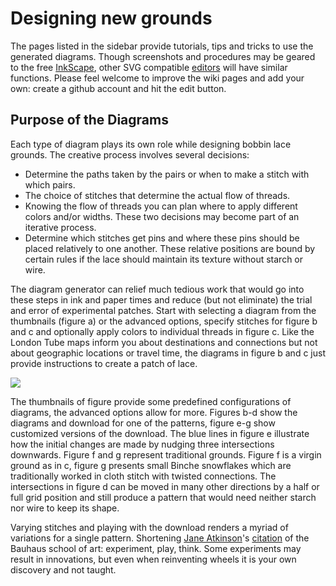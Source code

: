 Designing new grounds
=====================

The pages listed in the sidebar provide tutorials, tips and tricks to use the generated diagrams. Though screenshots and procedures may be geared to the free [InkScape], other SVG compatible [editors] will have similar functions. Please feel welcome to improve the wiki pages and add your own: create a github account and hit the edit button.

[InkScape]: https://inkscape.org
[editors]: https://en.wikipedia.org/wiki/Comparison_of_vector_graphics_editors#File_format_support


Purpose of the Diagrams
-----------------------

Each type of diagram plays its own role while designing bobbin lace grounds. The creative process involves several decisions:

* Determine the paths taken by the pairs or when to make a stitch with which pairs.
* The choice of stitches that determine the actual flow of threads.
* Knowing the flow of threads you can plan where to apply different colors and/or widths. These two decisions may become part of an iterative process.
* Determine which stitches get pins and where these pins should be placed relatively to one another. These relative positions are bound by certain rules if the lace should maintain its texture without starch or wire.

The diagram generator can relief much tedious work that would go into these steps in ink and paper times and reduce (but not eliminate) the trial and error of experimental patches. Start with selecting a diagram from the thumbnails (figure a) or the advanced options, specify stitches for figure b and c and optionally apply colors to individual threads in figure c. Like the London Tube maps inform you about destinations and connections but not about geographic locations or travel time, the diagrams in figure b and c just provide instructions to create a patch of lace.

![](https://raw.githubusercontent.com/wiki/d-bl/TesseLaceD/intro.png)

The thumbnails of figure provide some predefined configurations of diagrams, the advanced options allow for more. Figures b-d show the diagrams and download for one of the patterns, figure e-g show customized versions of the download. The blue lines in figure e illustrate how the initial changes are made by nudging three intersections downwards. Figure f and g represent traditional grounds. Figure f is a virgin ground as in c, figure g presents small Binche snowflakes which are traditionally worked in cloth stitch with twisted connections. The intersections in figure d can be moved in many other directions by a half or full grid position and still produce a pattern that would need neither starch nor wire to keep its shape. 

Varying stitches and playing with the download renders a myriad of variations for a single pattern. Shortening [Jane Atkinson]'s [citation] of the Bauhaus school of art: experiment, play, think. Some experiments may result in innovations, but even when reinventing wheels it is your own discovery and not taught.

[algorithmically designed patterns]: http://tesselace.com/
[Jane Atkinson]: http://www.contemporarylace.com/
[citation]: https://raw.githubusercontent.com/wiki/d-bl/TesseLaceD/bauhaus.png
